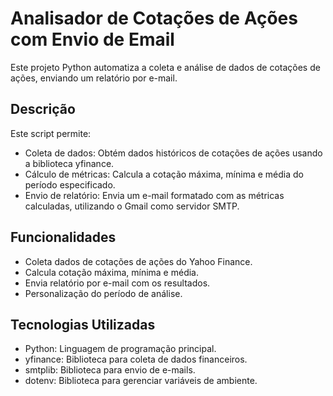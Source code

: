 # Analisador de Cotações de Ações com Envio de Email

Este projeto Python automatiza a coleta e análise de dados de cotações de ações, enviando um relatório por e-mail.

## Descrição
Este script permite:

- Coleta de dados: Obtém dados históricos de cotações de ações usando a biblioteca yfinance.
- Cálculo de métricas: Calcula a cotação máxima, mínima e média do período especificado.
- Envio de relatório: Envia um e-mail formatado com as métricas calculadas, utilizando o Gmail como servidor SMTP.

## Funcionalidades

- Coleta dados de cotações de ações do Yahoo Finance.
- Calcula cotação máxima, mínima e média. 
- Envia relatório por e-mail com os resultados.
- Personalização do período de análise.

## Tecnologias Utilizadas
- Python: Linguagem de programação principal.
- yfinance: Biblioteca para coleta de dados financeiros.
- smtplib: Biblioteca para envio de e-mails.
- dotenv: Biblioteca para gerenciar variáveis de ambiente.